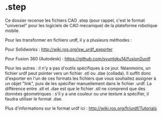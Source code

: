 # .step

Ce dossier recense les fichiers CAO .step (pour rappel, c'est le format "universel" pour les logiciels de CAO mecanique) de la plateforme robotique mobile.

Pour les transformer en fichiers urdf, il y a plusieurs méthodes :

Pour Solidworks : http://wiki.ros.org/sw_urdf_exporter

Pour Fusion 360 (Autodesk) : https://github.com/syuntoku14/fusion2urdf

Pour les autres : il n'y a pas d'outils spécifiques à ce jour. Néanmoins, un fichier urdf peut pointer vers un fichier .stl ou .dae (collada). Il suffit donc d'exporter en l'un de ces formats les fichiers que vous souhaitez assigner à un objet "link", puis de les spécifier manuellement dans le fichier .urdf.
La différence entre .stl et .dae est que le fichier .stl ne comprend que des données géometriques : s'il y a une couleur ou une texture à spécifier, il faudra utiliser le format .dae.

Plus d'informations sur le format urdf ici : http://wiki.ros.org/fr/urdf/Tutorials
